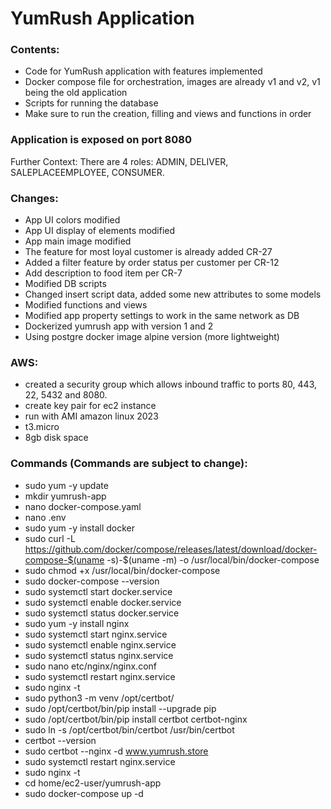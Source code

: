 # YumRush Application
### Contents:
- Code for YumRush application with features implemented
- Docker compose file for orchestration, images are already v1 and v2, v1 being the old application
- Scripts for running the database
- Make sure to run the creation, filling and views and functions in order

### Application is exposed on port 8080
Further Context:
There are 4 roles: ADMIN, DELIVER, SALEPLACEEMPLOYEE, CONSUMER.

### Changes:
- App UI colors modified
- App UI display of elements modified
- App main image modified
- The feature for most loyal customer is already added CR-27
- Added a filter feature by order status per customer per CR-12
- Add description to food item per CR-7
- Modified DB scripts
- Changed insert script data, added some new attributes to some models
- Modified functions and views
- Modified app property settings to work in the same network as DB
- Dockerized yumrush app with version 1 and 2
- Using postgre docker image alpine version (more lightweight)

### AWS:
- created a security group which allows inbound traffic to ports 80, 443, 22, 5432 and 8080.
- create key pair for ec2 instance
- run with AMI amazon linux 2023
- t3.micro
- 8gb disk space


### Commands (Commands are subject to change):
- sudo yum -y update
- mkdir yumrush-app
- nano docker-compose.yaml
- nano .env
- sudo yum -y install docker
- sudo curl -L https://github.com/docker/compose/releases/latest/download/docker-compose-$(uname -s)-$(uname -m) -o /usr/local/bin/docker-compose
- sudo chmod +x /usr/local/bin/docker-compose
- sudo docker-compose --version
- sudo systemctl start docker.service
- sudo systemctl enable docker.service
- sudo systemctl status docker.service
- sudo yum -y install nginx
- sudo systemctl start nginx.service
- sudo systemctl enable nginx.service
- sudo systemctl status nginx.service
- sudo nano etc/nginx/nginx.conf
- sudo systemctl restart nginx.service
- sudo nginx -t
- sudo python3 -m venv /opt/certbot/
- sudo /opt/certbot/bin/pip install --upgrade pip
- sudo /opt/certbot/bin/pip install certbot certbot-nginx
- sudo ln -s /opt/certbot/bin/certbot /usr/bin/certbot
- certbot --version
- sudo certbot --nginx -d www.yumrush.store
- sudo systemctl restart nginx.service
- sudo nginx -t
- cd home/ec2-user/yumrush-app
- sudo docker-compose up -d
